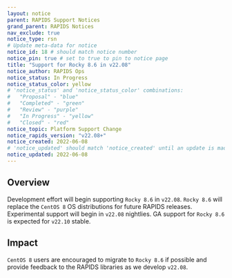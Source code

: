 ```yaml
---
layout: notice
parent: RAPIDS Support Notices
grand_parent: RAPIDS Notices
nav_exclude: true
notice_type: rsn
# Update meta-data for notice
notice_id: 18 # should match notice number
notice_pin: true # set to true to pin to notice page
title: "Support for Rocky 8.6 in v22.08"
notice_author: RAPIDS Ops
notice_status: In Progress
notice_status_color: yellow
# 'notice_status' and 'notice_status_color' combinations:
#   "Proposal" - "blue"
#   "Completed" - "green"
#   "Review" - "purple"
#   "In Progress" - "yellow"
#   "Closed" - "red"
notice_topic: Platform Support Change
notice_rapids_version: "v22.08+"
notice_created: 2022-06-08
# 'notice_updated' should match 'notice_created' until an update is made
notice_updated: 2022-06-08
---
```


## Overview

Development effort will begin supporting `Rocky 8.6` in `v22.08`. `Rocky 8.6` will replace the `CentOS 8` OS distributions for future RAPIDS releases.  Experimental support will begin in `v22.08` nightlies. GA support for `Rocky 8.6` is expected for `v22.10` stable.

## Impact

`CentOS 8` users are encouraged to migrate to `Rocky 8.6` if possible and provide feedback to the RAPIDS libraries as we develop `v22.08`.
